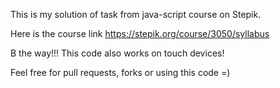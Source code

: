 This is my solution of task from java-script course on Stepik.

Here is the course link https://stepik.org/course/3050/syllabus

B the way!!! This code also works on touch devices!

Feel free for pull requests, forks or using this code =)